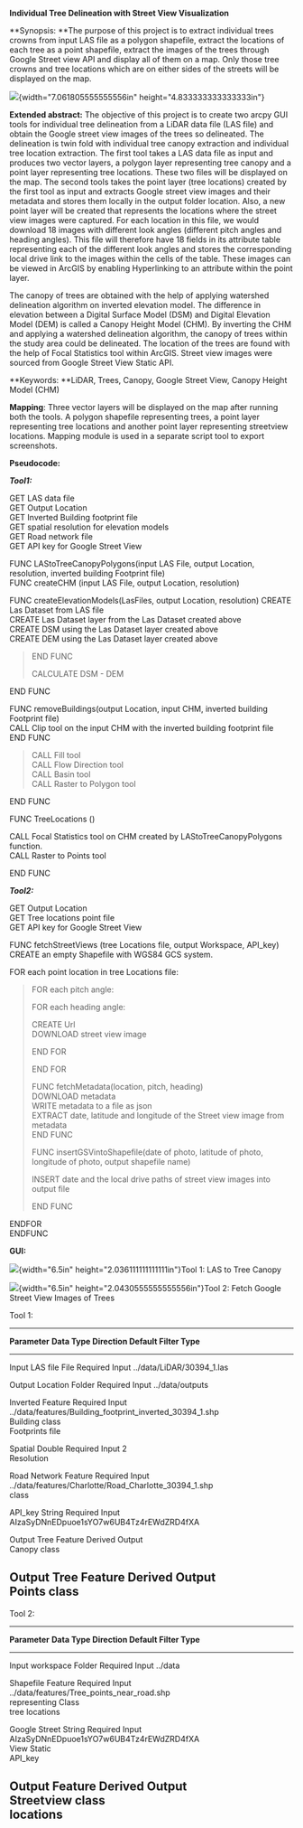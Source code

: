 **Individual Tree Delineation with Street View Visualization**

**Synopsis: **The purpose of this project is to extract individual trees
crowns from input LAS file as a polygon shapefile, extract the locations
of each tree as a point shapefile, extract the images of the trees
through Google Street view API and display all of them on a map. Only
those tree crowns and tree locations which are on either sides of the
streets will be displayed on the map.

![](media/image1.jpeg){width="7.061805555555556in"
height="4.833333333333333in"}

**Extended abstract:** The objective of this project is to create two
arcpy GUI tools for individual tree delineation from a LiDAR data file
(LAS file) and obtain the Google street view images of the trees so
delineated. The delineation is twin fold with individual tree canopy
extraction and individual tree location extraction. The first tool takes
a LAS data file as input and produces two vector layers, a polygon layer
representing tree canopy and a point layer representing tree locations.
These two files will be displayed on the map. The second tools takes the
point layer (tree locations) created by the first tool as input and
extracts Google street view images and their metadata and stores them
locally in the output folder location. Also, a new point layer will be
created that represents the locations where the street view images were
captured. For each location in this file, we would download 18 images
with different look angles (different pitch angles and heading angles).
This file will therefore have 18 fields in its attribute table
representing each of the different look angles and stores the
corresponding local drive link to the images within the cells of the
table. These images can be viewed in ArcGIS by enabling Hyperlinking to
an attribute within the point layer.

The canopy of trees are obtained with the help of applying watershed
delineation algorithm on inverted elevation model. The difference in
elevation between a Digital Surface Model (DSM) and Digital Elevation
Model (DEM) is called a Canopy Height Model (CHM). By inverting the CHM
and applying a watershed delineation algorithm, the canopy of trees
within the study area could be delineated. The location of the trees are
found with the help of Focal Statistics tool within ArcGIS. Street view
images were sourced from Google Street View Static API.

**Keywords: **LiDAR, Trees, Canopy, Google Street View, Canopy Height
Model (CHM)

**Mapping**: Three vector layers will be displayed on the map after
running both the tools. A polygon shapefile representing trees, a point
layer representing tree locations and another point layer representing
streetview locations. Mapping module is used in a separate script tool
to export screenshots.

**Pseudocode:**

***Tool1:***

GET LAS data file\
GET Output Location\
GET Inverted Building footprint file\
GET spatial resolution for elevation models\
GET Road network file\
GET API key for Google Street View

FUNC LAStoTreeCanopyPolygons(input LAS File, output Location,
resolution, inverted building Footprint file)\
FUNC createCHM (input LAS File, output Location, resolution)

FUNC createElevationModels(LasFiles, output Location, resolution) CREATE
Las Dataset from LAS file\
CREATE Las Dataset layer from the Las Dataset created above\
CREATE DSM using the Las Dataset layer created above\
CREATE DEM using the Las Dataset layer created above

> END FUNC
>
> CALCULATE DSM - DEM

END FUNC

FUNC removeBuildings(output Location, input CHM, inverted building
Footprint file)\
CALL Clip tool on the input CHM with the inverted building footprint
file\
END FUNC

> CALL Fill tool\
> CALL Flow Direction tool\
> CALL Basin tool\
> CALL Raster to Polygon tool

END FUNC

FUNC TreeLocations ()

CALL Focal Statistics tool on CHM created by LAStoTreeCanopyPolygons
function.\
CALL Raster to Points tool

END FUNC

***Tool2:***

GET Output Location\
GET Tree locations point file\
GET API key for Google Street View

FUNC fetchStreetViews (tree Locations file, output Workspace, API_key)\
CREATE an empty Shapefile with WGS84 GCS system.

FOR each point location in tree Locations file:

> FOR each pitch angle:
>
> FOR each heading angle:
>
> CREATE Url\
> DOWNLOAD street view image
>
> END FOR
>
> END FOR
>
> FUNC fetchMetadata(location, pitch, heading)\
> DOWNLOAD metadata\
> WRITE metadata to a file as json\
> EXTRACT date, latitude and longitude of the Street view image from
> metadata\
> END FUNC
>
> FUNC insertGSVintoShapefile(date of photo, latitude of photo,
> longitude of photo, output shapefile name)
>
> INSERT date and the local drive paths of street view images into
> output file
>
> END FUNC

ENDFOR\
ENDFUNC

**GUI:**

![](media/image2.png){width="6.5in" height="2.036111111111111in"}Tool 1:
LAS to Tree Canopy

![](media/image3.png){width="6.5in" height="2.0430555555555556in"}Tool
2: Fetch Google Street View Images of Trees

Tool 1:

  -----------------------------------------------------------------------------------------------------------------------------
  **Parameter**   **Data     **Type**   **Direction**   **Default**                                                **Filter**
                  Type**                                                                                           
  --------------- ---------- ---------- --------------- ---------------------------------------------------------- ------------
  Input LAS file  File       Required   Input           ../data/LiDAR/30394_1.las                                   

  Output Location Folder     Required   Input           ../data/outputs                                            

  Inverted        Feature    Required   Input           ../data/features/Building_footprint_inverted_30394_1.shp   
  Building        class                                                                                            
  Footprints file                                                                                                  

  Spatial         Double     Required   Input           2                                                          
  Resolution                                                                                                       

  Road Network    Feature    Required   Input           ../data/features/Charlotte/Road_Charlotte_30394_1.shp      
                  class                                                                                            

  API_key         String     Required   Input           AIzaSyDNnEDpuoe1sYO7w6UB4Tz4rEWdZRD4fXA                    

  Output Tree     Feature    Derived    Output                                                                     
  Canopy          class                                                                                            

  Output Tree     Feature    Derived    Output                                                                     
  Points          class                                                                                            
  -----------------------------------------------------------------------------------------------------------------------------

Tool 2:

  ---------------------------------------------------------------------------------------------------------------
  **Parameter**   **Data     **Type**   **Direction**   **Default**                                  **Filter**
                  Type**                                                                             
  --------------- ---------- ---------- --------------- -------------------------------------------- ------------
  Input workspace Folder     Required   Input           ../data                                       

  Shapefile       Feature    Required   Input           ../data/features/Tree_points_near_road.shp   
  representing    Class                                                                              
  tree locations                                                                                     

  Google Street   String     Required   Input           AIzaSyDNnEDpuoe1sYO7w6UB4Tz4rEWdZRD4fXA      
  View Static                                                                                        
  API_key                                                                                            

  Output          Feature    Derived    Output                                                       
  Streetview      class                                                                              
  locations                                                                                          
  ---------------------------------------------------------------------------------------------------------------
